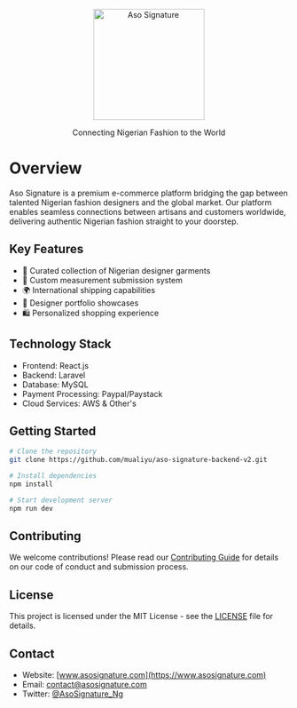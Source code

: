 <p align="center">
    <img src="https://backend.asosignature.com/themes/aso.svg" alt="Aso Signature" width="200">
</p>

<p align="center">
    Connecting Nigerian Fashion to the World
</p>

# Overview

Aso Signature is a premium e-commerce platform bridging the gap between talented Nigerian fashion designers and the global market. Our platform enables seamless connections between artisans and customers worldwide, delivering authentic Nigerian fashion straight to your doorstep.

## Key Features

- 🎨 Curated collection of Nigerian designer garments
- 📏 Custom measurement submission system
- 🌍 International shipping capabilities
- 💼 Designer portfolio showcases
- 🛍️ Personalized shopping experience

## Technology Stack

- Frontend: React.js
- Backend: Laravel
- Database: MySQL
- Payment Processing: Paypal/Paystack
- Cloud Services: AWS & Other's

## Getting Started

```bash
# Clone the repository
git clone https://github.com/mualiyu/aso-signature-backend-v2.git

# Install dependencies
npm install

# Start development server
npm run dev
```

## Contributing

We welcome contributions! Please read our [Contributing Guide](CONTRIBUTING.md) for details on our code of conduct and submission process.

## License

This project is licensed under the MIT License - see the [LICENSE](LICENSE) file for details.

## Contact

- Website: [www.asosignature.com](https://www.asosignature.com)
- Email: contact@asosignature.com
- Twitter: [@AsoSignature_Ng](https://twitter.com/AsoSignature_Ng)

